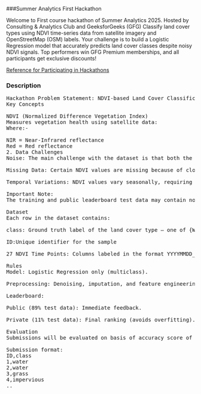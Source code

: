 ###Summer Analytics First Hackathon

<p>
  Welcome to First course hackathon of Summer Analytics 2025.
Hosted by Consulting & Analytics Club and GeeksforGeeks (GFG)
Classify land cover types using NDVI time-series data from satellite imagery and OpenStreetMap (OSM) labels. Your challenge is to build a Logistic Regression model that accurately predicts land cover classes despite noisy NDVI signals. Top performers win GFG Premium memberships, and all participants get exclusive discounts!
</p>

<p>
  <a href="https://www.youtube.com/watch?v=4BOtr1PZ2D8">Reference for Participating in Hackathons</a>
</p>

<h3>Description</h3>

<pre>
Hackathon Problem Statement: NDVI-based Land Cover Classification
Key Concepts

NDVI (Normalized Difference Vegetation Index)
Measures vegetation health using satellite data:
Where:-

NIR = Near-Infrared reflectance
Red = Red reflectance
2. Data Challenges
Noise: The main challenge with the dataset is that both the imagery and the crowdsourced data contain noise (due to cloud cover in the images and inaccurate labeling/digitizing of polygons).

Missing Data: Certain NDVI values are missing because of cloud cover obstructing the satellite view.

Temporal Variations: NDVI values vary seasonally, requiring careful feature engineering to extract meaningful trends.

Important Note:
The training and public leaderboard test data may contain noisy observations, while the private leaderboard data is clean and free of noise. This design helps evaluate how well your model generalizes beyond noisy training conditions.

Dataset
Each row in the dataset contains:

class: Ground truth label of the land cover type — one of {Water, Impervious, Farm, Forest, Grass, Orchard}

ID:Unique identifier for the sample

27 NDVI Time Points: Columns labeled in the format YYYYMMDD_N (e.g., 20150720_N, 20150602_N) represent NDVI values collected on different dates. These values form a time series representing vegetation dynamics for each location.

Rules
Model: Logistic Regression only (multiclass).

Preprocessing: Denoising, imputation, and feature engineering allowed.

Leaderboard:

Public (89% test data): Immediate feedback.

Private (11% test data): Final ranking (avoids overfitting).

Evaluation
Submissions will be evaluated on basis of accuracy score of the predicted class.

Submission format:
ID,class
1,water
2,water
3,grass
4,impervious
..
</pre>

